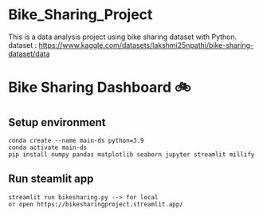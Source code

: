 # Bike_Sharing_Project
This is a data analysis project using bike sharing dataset with Python.
dataset : https://www.kaggle.com/datasets/lakshmi25npathi/bike-sharing-dataset/data

# Bike Sharing Dashboard 🚲

## Setup environment
```
conda create --name main-ds python=3.9
conda activate main-ds
pip install numpy pandas matplotlib seaborn jupyter streamlit millify
```

## Run steamlit app
```
streamlit run bikesharing.py --> for local
or open https://bikesharingproject.streamlit.app/
```
